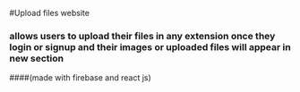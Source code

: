 #Upload files website
### allows users to upload their files in any extension once they login or signup and their images or uploaded files will appear in new section
####(made with firebase and react js)
